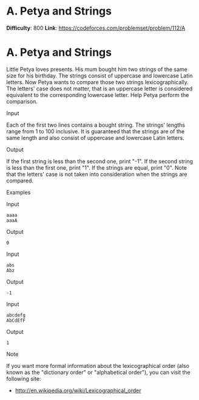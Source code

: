 # A. Petya and Strings 
**Difficulty**: 800 
**Link**: https://codeforces.com/problemset/problem/112/A

# A. Petya and Strings
Little Petya loves presents. His mum bought him two strings of the same size
for his birthday. The strings consist of uppercase and lowercase Latin
letters. Now Petya wants to compare those two strings lexicographically. The
letters' case does not matter, that is an uppercase letter is considered
equivalent to the corresponding lowercase letter. Help Petya perform the
comparison.

Input

Each of the first two lines contains a bought string. The strings' lengths
range from 1 to 100 inclusive. It is guaranteed that the strings are of the
same length and also consist of uppercase and lowercase Latin letters.

Output

If the first string is less than the second one, print "-1". If the second
string is less than the first one, print "1". If the strings are equal, print
"0". Note that the letters' case is not taken into consideration when the
strings are compared.

Examples

Input

    
    
    aaaa  
    aaaA  
    

Output

    
    
    0  
    

Input

    
    
    abs  
    Abz  
    

Output

    
    
    -1  
    

Input

    
    
    abcdefg  
    AbCdEfF  
    

Output

    
    
    1  
    

Note

If you want more formal information about the lexicographical order (also
known as the "dictionary order" or "alphabetical order"), you can visit the
following site:

  * http://en.wikipedia.org/wiki/Lexicographical_order

